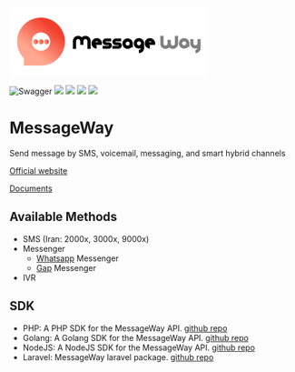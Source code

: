 ![messageWay](logo.png)

![Swagger][ico-swagger]
![](https://img.shields.io/badge/php-777BB4?style=for-the-badge&logo=php&logoColor=white)
 ![](https://img.shields.io/badge/go-00ADD8?style=for-the-badge&logo=go&logoColor=white)
![](https://img.shields.io/badge/node.js-6DA55F?style=for-the-badge&logo=node.js&logoColor=white)
![](https://img.shields.io/badge/laravel-f4513e?style=for-the-badge&logo=laravel&logoColor=white)

# MessageWay

Send message by SMS, voicemail, messaging, and smart hybrid channels

[Official website](https://msgway.com)

[Documents](https://msgway.com/doc)


## Available Methods

- SMS (Iran: 2000x, 3000x, 9000x)
- Messenger
    - [Whatsapp](https://whatsapp.com) Messenger
    - [Gap](https://gap.im) Messenger
- IVR


## SDK
- PHP: A PHP SDK for the MessageWay API. [github repo](https://github.com/MessageWay/MessageWayPHP)
- Golang: A Golang SDK for the MessageWay API. [github repo](https://github.com/MessageWay/go-lib)
- NodeJS: A NodeJS SDK for the MessageWay API. [github repo](https://github.com/MessageWay/nodejs-lib)
- Laravel: MessageWay laravel package. [github repo](https://github.com/MessageWay/MessageWayLaravel)

[ico-swagger]: https://img.shields.io/swagger/valid/3.0?specUrl=https%3A%2F%2Fdoc.msgway.com%2Fswagger.json&style=for-the-badge